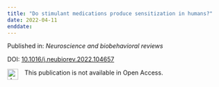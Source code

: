 ```yaml
---
title: "Do stimulant medications produce sensitization in humans?"
date: 2022-04-11
enddate:
---
```


Published in: *Neuroscience and biobehavioral reviews*

DOI: [10.1016/j.neubiorev.2022.104657](https://doi.org/10.1016/j.neubiorev.2022.104657)

<img src="https://upload.wikimedia.org/wikipedia/commons/thumb/0/0e/Closed_Access_logo_transparent.svg/1200px-Closed_Access_logo_transparent.svg.png" alt="drawing" width="25" align="left"/> &nbsp;&nbsp;&nbsp;This publication is not available in Open Access.


